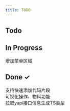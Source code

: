 ```yaml
---
title: TODO
---
```


## Todo

<template>
  <a-checkbox :checked="false">取消yapi-code原有模板，合入物料代码片段中</a-checkbox><br>
  <a-checkbox :checked="false">支持筛选远程物料</a-checkbox><br>
  <a-checkbox :checked="false">支持物料分组</a-checkbox><br>
  <a-checkbox :checked="false">拖拽布局</a-checkbox><br>
</template>

## In Progress

<a-checkbox indeterminate>增加菜单区域</a-checkbox><br>

## Done ✓

<a-checkbox  checked>支持快速添加代码片段</a-checkbox><br>
<a-checkbox  checked>可视化操作、物料功能</a-checkbox><br>
<a-checkbox  checked>拉取yapi接口信息生成TS类型</a-checkbox><br>

